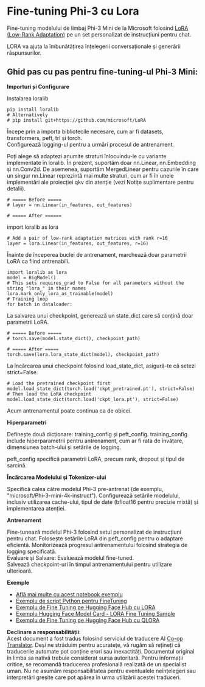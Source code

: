 <!--
CO_OP_TRANSLATOR_METADATA:
{
  "original_hash": "50b6a55a0831b417835087d8b57759fe",
  "translation_date": "2025-05-09T20:48:10+00:00",
  "source_file": "md/03.FineTuning/FineTuning_Lora.md",
  "language_code": "ro"
}
-->
# **Fine-tuning Phi-3 cu Lora**

Fine-tuning modelului de limbaj Phi-3 Mini de la Microsoft folosind [LoRA (Low-Rank Adaptation)](https://github.com/microsoft/LoRA?WT.mc_id=aiml-138114-kinfeylo) pe un set personalizat de instrucțiuni pentru chat.

LORA va ajuta la îmbunătățirea înțelegerii conversaționale și generării răspunsurilor.

## Ghid pas cu pas pentru fine-tuning-ul Phi-3 Mini:

**Importuri și Configurare**

Instalarea loralib

```
pip install loralib
# Alternatively
# pip install git+https://github.com/microsoft/LoRA

```

Începe prin a importa bibliotecile necesare, cum ar fi datasets, transformers, peft, trl și torch.  
Configurează logging-ul pentru a urmări procesul de antrenament.

Poți alege să adaptezi anumite straturi înlocuindu-le cu variante implementate în loralib. În prezent, suportăm doar nn.Linear, nn.Embedding și nn.Conv2d. De asemenea, suportăm MergedLinear pentru cazurile în care un singur nn.Linear reprezintă mai multe straturi, cum ar fi în unele implementări ale proiecției qkv din atenție (vezi Notițe suplimentare pentru detalii).

```
# ===== Before =====
# layer = nn.Linear(in_features, out_features)
```

```
# ===== After ======
```

import loralib as lora

```
# Add a pair of low-rank adaptation matrices with rank r=16
layer = lora.Linear(in_features, out_features, r=16)
```

Înainte de începerea buclei de antrenament, marchează doar parametrii LoRA ca fiind antrenabili.

```
import loralib as lora
model = BigModel()
# This sets requires_grad to False for all parameters without the string "lora_" in their names
lora.mark_only_lora_as_trainable(model)
# Training loop
for batch in dataloader:
```

La salvarea unui checkpoint, generează un state_dict care să conțină doar parametrii LoRA.

```
# ===== Before =====
# torch.save(model.state_dict(), checkpoint_path)
```  
```
# ===== After =====
torch.save(lora.lora_state_dict(model), checkpoint_path)
```

La încărcarea unui checkpoint folosind load_state_dict, asigură-te că setezi strict=False.

```
# Load the pretrained checkpoint first
model.load_state_dict(torch.load('ckpt_pretrained.pt'), strict=False)
# Then load the LoRA checkpoint
model.load_state_dict(torch.load('ckpt_lora.pt'), strict=False)
```

Acum antrenamentul poate continua ca de obicei.

**Hiperparametri**

Definește două dicționare: training_config și peft_config. training_config include hiperparametrii pentru antrenament, cum ar fi rata de învățare, dimensiunea batch-ului și setările de logging.

peft_config specifică parametrii LoRA, precum rank, dropout și tipul de sarcină.

**Încărcarea Modelului și Tokenizer-ului**

Specifică calea către modelul Phi-3 pre-antrenat (de exemplu, "microsoft/Phi-3-mini-4k-instruct"). Configurează setările modelului, inclusiv utilizarea cache-ului, tipul de date (bfloat16 pentru precizie mixtă) și implementarea atenției.

**Antrenament**

Fine-tunează modelul Phi-3 folosind setul personalizat de instrucțiuni pentru chat. Folosește setările LoRA din peft_config pentru o adaptare eficientă. Monitorizează progresul antrenamentului folosind strategia de logging specificată.  
Evaluare și Salvare: Evaluează modelul fine-tuned.  
Salvează checkpoint-uri în timpul antrenamentului pentru utilizare ulterioară.

**Exemple**  
- [Află mai multe cu acest notebook exemplu](../../../../code/03.Finetuning/Phi_3_Inference_Finetuning.ipynb)  
- [Exemplu de script Python pentru FineTuning](../../../../code/03.Finetuning/FineTrainingScript.py)  
- [Exemplu de Fine Tuning pe Hugging Face Hub cu LORA](../../../../code/03.Finetuning/Phi-3-finetune-lora-python.ipynb)  
- [Exemplu Hugging Face Model Card - LORA Fine Tuning Sample](https://huggingface.co/microsoft/Phi-3-mini-4k-instruct/blob/main/sample_finetune.py)  
- [Exemplu de Fine Tuning pe Hugging Face Hub cu QLORA](../../../../code/03.Finetuning/Phi-3-finetune-qlora-python.ipynb)

**Declinare a responsabilității**:  
Acest document a fost tradus folosind serviciul de traducere AI [Co-op Translator](https://github.com/Azure/co-op-translator). Deși ne străduim pentru acuratețe, vă rugăm să rețineți că traducerile automate pot conține erori sau inexactități. Documentul original în limba sa nativă trebuie considerat sursa autoritară. Pentru informații critice, se recomandă traducerea profesională realizată de un specialist uman. Nu ne asumăm responsabilitatea pentru eventualele neînțelegeri sau interpretări greșite care pot apărea în urma utilizării acestei traduceri.